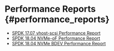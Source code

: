 # Performance Reports {#performance_reports}

- [SPDK 17.07 vhost-scsi Performance Report](https://dqtibwqq6s6ux.cloudfront.net/download/performance-reports/SPDK17_07_vhost_scsi_performance_report.pdf)
- [SPDK 18.04 NVMe-oF Performance Report](https://dqtibwqq6s6ux.cloudfront.net/download/performance-reports/SPDK_nvmeof_perf_report_18.04.pdf)
- [SPDK 18.04 NVMe BDEV Performance Report](https://dqtibwqq6s6ux.cloudfront.net/download/performance-reports/SPDK_nvme_bdev_perf_report_18.04.pdf)
